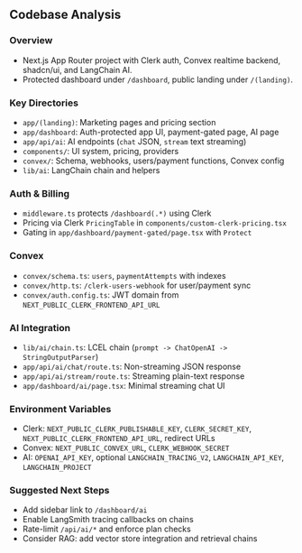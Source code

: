 ## Codebase Analysis

### Overview
- Next.js App Router project with Clerk auth, Convex realtime backend, shadcn/ui, and LangChain AI.
- Protected dashboard under `/dashboard`, public landing under `/(landing)`.

### Key Directories
- `app/(landing)`: Marketing pages and pricing section
- `app/dashboard`: Auth-protected app UI, payment-gated page, AI page
- `app/api/ai`: AI endpoints (`chat` JSON, `stream` text streaming)
- `components/`: UI system, pricing, providers
- `convex/`: Schema, webhooks, users/payment functions, Convex config
- `lib/ai`: LangChain chain and helpers

### Auth & Billing
- `middleware.ts` protects `/dashboard(.*)` using Clerk
- Pricing via Clerk `PricingTable` in `components/custom-clerk-pricing.tsx`
- Gating in `app/dashboard/payment-gated/page.tsx` with `Protect`

### Convex
- `convex/schema.ts`: `users`, `paymentAttempts` with indexes
- `convex/http.ts`: `/clerk-users-webhook` for user/payment sync
- `convex/auth.config.ts`: JWT domain from `NEXT_PUBLIC_CLERK_FRONTEND_API_URL`

### AI Integration
- `lib/ai/chain.ts`: LCEL chain (`prompt -> ChatOpenAI -> StringOutputParser`)
- `app/api/ai/chat/route.ts`: Non-streaming JSON response
- `app/api/ai/stream/route.ts`: Streaming plain-text response
- `app/dashboard/ai/page.tsx`: Minimal streaming chat UI

### Environment Variables
- Clerk: `NEXT_PUBLIC_CLERK_PUBLISHABLE_KEY`, `CLERK_SECRET_KEY`, `NEXT_PUBLIC_CLERK_FRONTEND_API_URL`, redirect URLs
- Convex: `NEXT_PUBLIC_CONVEX_URL`, `CLERK_WEBHOOK_SECRET`
- AI: `OPENAI_API_KEY`, optional `LANGCHAIN_TRACING_V2`, `LANGCHAIN_API_KEY`, `LANGCHAIN_PROJECT`

### Suggested Next Steps
- Add sidebar link to `/dashboard/ai`
- Enable LangSmith tracing callbacks on chains
- Rate-limit `/api/ai/*` and enforce plan checks
- Consider RAG: add vector store integration and retrieval chains


